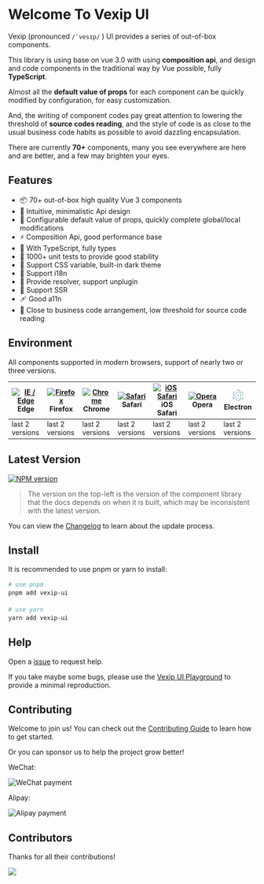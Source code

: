 # Welcome To Vexip UI

Vexip (pronounced `/ˈvesɪp/` <AudioButton src="/vexip-pron.wav"></AudioButton>) UI provides a series of out-of-box components.

This library is using base on vue 3.0 with using **composition api**, and design and code components in the traditional way by Vue possible, fully **TypeScript**.

Almost all the **default value of props** for each component can be quickly modified by configuration, for easy customization.

And, the writing of component codes pay great attention to lowering the threshold of **source codes reading**, and the style of code is as close to the usual business code habits as possible to avoid dazzling encapsulation.

There are currently **70+** components, many you see everywhere are here and are better, and a few may brighten your eyes.

## Features

- 📦 70+ out-of-box high quality Vue 3 components
- 📐 Intuitive, minimalistic Api design
- 🔧 Configurable default value of props, quickly complete global/local modifications
- ⚡ Composition Api, good performance base
- 🔨 With TypeScript, fully types
- 💪 1000+ unit tests to provide good stability
- 🎨 Support CSS variable, built-in dark theme
- 🚩 Support i18n
- 🛫 Provide resolver, support unplugin
- 🚤 Support SSR
- 🩹 Good a11n
- 👀 Close to business code arrangement, low threshold for source code reading

## Environment

All components supported in modern browsers, support of nearly two or three versions.

| [<img src="https://raw.githubusercontent.com/alrra/browser-logos/master/src/edge/edge_48x48.png" alt="IE / Edge" width="24" height="24" />](http://godban.github.io/browsers-support-badges/)<br/>Edge | [<img src="https://raw.githubusercontent.com/alrra/browser-logos/master/src/firefox/firefox_48x48.png" alt="Firefox" width="24" height="24" />](http://godban.github.io/browsers-support-badges/)<br/>Firefox | [<img src="https://raw.githubusercontent.com/alrra/browser-logos/master/src/chrome/chrome_48x48.png" alt="Chrome" width="24" height="24" />](http://godban.github.io/browsers-support-badges/)<br/>Chrome | [<img src="https://raw.githubusercontent.com/alrra/browser-logos/master/src/safari/safari_48x48.png" alt="Safari" width="24" height="24" />](http://godban.github.io/browsers-support-badges/)<br/>Safari | [<img src="https://raw.githubusercontent.com/alrra/browser-logos/master/src/safari-ios/safari-ios_48x48.png" alt="iOS Safari" width="24" height="24" />](http://godban.github.io/browsers-support-badges/)<br/>iOS Safari | [<img src="https://raw.githubusercontent.com/alrra/browser-logos/master/src/opera/opera_48x48.png" alt="Opera" width="24" height="24" />](http://godban.github.io/browsers-support-badges/)<br/>Opera | [<img src="https://raw.githubusercontent.com/alrra/browser-logos/master/src/electron/electron_48x48.png" alt="Electron" width="24" height="24" />](http://godban.github.io/browsers-support-badges/)<br/>Electron |
| ------------------------------------------------------------------------------------------------------------------------------------------------------------------------------------------------------ | ------------------------------------------------------------------------------------------------------------------------------------------------------------------------------------------------------------- | --------------------------------------------------------------------------------------------------------------------------------------------------------------------------------------------------------- | --------------------------------------------------------------------------------------------------------------------------------------------------------------------------------------------------------- | ------------------------------------------------------------------------------------------------------------------------------------------------------------------------------------------------------------------------- | ----------------------------------------------------------------------------------------------------------------------------------------------------------------------------------------------------- | ----------------------------------------------------------------------------------------------------------------------------------------------------------------------------------------------------------------- |
| last 2 versions                                                                                                                                                                                        | last 2 versions                                                                                                                                                                                               | last 2 versions                                                                                                                                                                                           | last 2 versions                                                                                                                                                                                           | last 2 versions                                                                                                                                                                                                           | last 2 versions                                                                                                                                                                                       | last 2 versions                                                                                                                                                                                                   |

## Latest Version

<a href="https://www.npmjs.com/package/vexip-ui" target="_blank">
  <img src="https://img.shields.io/github/package-json/v/vexip-ui/vexip-ui" alt="NPM version"/>
</a>

> The version on the top-left is the version of the component library that the docs depends on when it is built, which may be inconsistent with the latest version.

You can view the [Changelog](https://github.com/vexip-ui/vexip-ui/blob/main/CHANGELOG.md) to learn about the update process.

## Install

It is recommended to use pnpm or yarn to install:

```sh
# use pnpm
pnpm add vexip-ui

# use yarn
yarn add vexip-ui
```

## Help

Open a [issue](https://github.com/vexip-ui/vexip-ui/issues) to request help.

If you take maybe some bugs, please use the [Vexip UI Playground](https://playground.vexipui.com/) to provide a minimal reproduction.

## Contributing

Welcome to join us! You can check out the [Contributing Guide](https://github.com/vexip-ui/vexip-ui/blob/main/CONTRIBUTING.md) to learn how to get started.

Or you can sponsor us to help the project grow better!

WeChat:

<img src="/sponsor-wechat.webp" alt="WeChat payment" style="width: 240px;" />

Alipay:

<img src="/sponsor-alipay.webp" alt="Alipay payment" style="width: 240px;" />

## Contributors

Thanks for all their contributions!

<a href="https://github.com/vexip-ui/vexip-ui/graphs/contributors">
  <img class="contrib__img" src="https://contrib.rocks/image?repo=vexip-ui/vexip-ui&columns=5" />
  <img class="contrib__img--lg" src="https://contrib.rocks/image?repo=vexip-ui/vexip-ui&columns=9" />
  <img class="contrib__img--xl" src="https://contrib.rocks/image?repo=vexip-ui/vexip-ui" />
</a>

<style lang="scss">
@use '@vp/theme/style/mixins.scss' as *;

.contrib__img--lg,
.contrib__img--xl {
  display: none;
}

@include query-media('lg') {
  .contrib__img,
  .contrib__img--xl {
    display: none;
  }

  .contrib__img--lg {
    display: block;
  }
}

@include query-media('xl') {
  .contrib__img,
  .contrib__img--lg {
    display: none;
  }

  .contrib__img--xl {
    display: block;
  }
}
</style>
